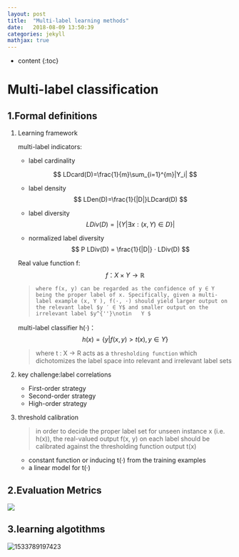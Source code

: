 ```yaml
---
layout: post
title:  "Multi-label learning methods"
date:   2018-08-09 13:50:39
categories: jekyll
mathjax: true
---
```

* content
{:toc}
# Multi-label classification

## 1.Formal definitions

1. Learning framework  

   multi-label indicators:

   - label cardinality 

   $$
   LDcard(D)=\frac{1}{m}\sum_{i=1}^{m}|Y_i|
   $$

   - label density 
     $$
     LDen(D)=\frac{1}{|D|}LDcard(D)
     $$

   - label diversity 
     $$
     LDiv(D)=|\{Y|\exists x:(x,Y)\in D\}|
     $$

   - normalized label diversity
     $$
     P LDiv(D) = \frac{1}{|D|} · LDiv(D)
     $$







   Real value function f:
$$
   f：X\times Y\rightarrow \mathbb{R}
$$

   > 	 where f(x, y) can be regarded as the confidence of y ∈ Y being the proper label of x. Specifically, given a multi-label example (x, Y ), f(·, ·) should yield larger output on the relevant label $y ′ ∈ Y$ and smaller output on the irrelevant label $y^{''}\notin   Y $

   multi-label classifier h(·)：
$$
   h(x) = \{y | f(x, y) > t(x), y ∈ Y\} 
$$

   > where t : X → R acts as a `thresholding function` which dichotomizes the label space into relevant and irrelevant label sets 

   

2. key challenge:label correlations 

   - First-order strategy 
   - Second-order strategy
   - High-order strategy 

3. threshold calibration

   > in order to decide the proper label set for unseen instance x (i.e. h(x)), the real-valued output f(x, y) on each label should be calibrated against the thresholding function output t(x) 

   - constant function or inducing t(·) from the training examples 
   - a linear model for t(·) 

## 2.Evaluation Metrics

![](https://ws1.sinaimg.cn/large/005IsqTWly1fu3c8mtezej30iz0amt9z.jpg)

## 3.learning algotithms

![1533789197423](C:\Users\nian.000\AppData\Local\Temp\1533789197423.png)

